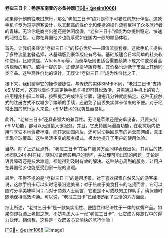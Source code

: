 **老挝三日卡：畅游东南亚的必备神器[[TG💪+ @esim1088](https://t.me/s/esim1088)]**

如果你计划前往老挝旅行，那么“老挝三日卡”绝对是你不可错过的旅行伴侣。这款手机卡专为短期游客设计，以其超高的性价比和便捷的操作流程赢得了众多旅行者的青睐。无论你是商务出差还是休闲度假，“老挝三日卡”都能为你提供稳定、快速的网络连接，让你在异国他乡也能享受如在国内一般的顺畅体验。

首先，让我们来谈谈“老挝三日卡”的核心优势——超值流量套餐。这款手机卡提供了多种流量套餐选择，从基础版到豪华版应有尽有。基础版适合日常简单的社交软件使用，比如微信、WhatsApp等，而豪华版则更适合需要频繁下载文件或观看高清视频的用户。值得一提的是，即使是豪华版套餐，其价格也远低于市面上其他同类产品。这种高性价比的设计，无疑让“老挝三日卡”成为性价比之王。

接下来，我们聊聊它的操作便捷性。与传统的实体SIM卡不同，“老挝三日卡”支持eSIM技术，这意味着你无需更换手机卡槽即可轻松激活。只需通过手机上的官方应用程序扫描二维码，按照提示完成注册步骤，短短几分钟就能搞定。这种无接触式的注册方式不仅减少了繁琐的手续，还避免了因丢失实体卡带来的不便。对于经常出国的旅行达人来说，eSIM技术的优势显而易见。

此外，“老挝三日卡”还具备强大的兼容性。无论是苹果还是安卓设备，只要支持eSIM功能，都可以无缝接入该服务。并且，它支持国际漫游功能，在老挝境内使用时享受本地资费标准，而在返回国内后，还可以切换回原有的运营商网络，真正实现全球覆盖。这种灵活多变的服务模式，极大地提升了用户的使用体验。

当然，除了上述优点外，“老挝三日卡”在客户服务方面同样表现出色。其背后的技术团队24小时在线，随时准备解答用户的疑问，并处理可能出现的问题。无论是语言障碍还是技术难题，都能得到及时有效的解决。这种贴心周到的服务，让用户在异国他乡也能感受到家一般的温暖。

最后，不得不提的是“老挝三日卡”的适用场景。对于喜欢探索自然风光的游客来说，这款手机卡可以实时记录沿途美景；对于热衷于美食打卡的吃货而言，它可以随时分享美味瞬间；而对于商务人士而言，它更是不可或缺的工作助手，确保随时随地保持高效沟通。可以说，“老挝三日卡”已经渗透到了生活的方方面面。

综上所述，“老挝三日卡”是一款集实用性、便捷性和经济性于一体的优秀产品。如果你即将踏上老挝之旅，不妨考虑入手一张“老挝三日卡”，让它成为你旅程中的得力伙伴。相信我，这将是一次既省心又愉快的旅行体验！

[[TG💪+ @esim1088](https://t.me/s/esim1088) ![Image](https://i.postimg.cc/4NQfJmqS/Snipaste-2025-05-13-00-14-12.png)]